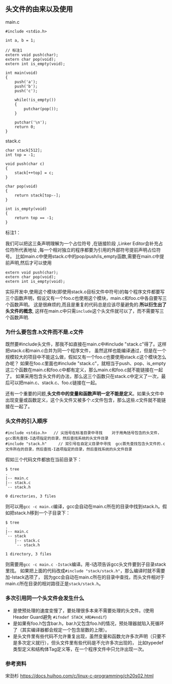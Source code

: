 ## 头文件的由来以及使用

main.c 

    #include <stdio.h>
    
    int a, b = 1;
    
    // 标注1
    extern void push(char);
    extern char pop(void);
    extern int is_empty(void);
    
    int main(void)
    {
        push('a');
        push('b');
        push('c');
    
        while(!is_empty())
        {
            putchar(pop());
        }
    
        putchar('\n');
        return 0;
    }
    
stack.c

    char stack[512];
    int top = -1;
    
    void push(char c)
    {
    	stack[++top] = c;
    }
    
    char pop(void)
    {
    	return stack[top--];
    }
    
    int is_empty(void)
    {
    	return top == -1;
    }
    
    
标注1：

我们可以把这三条声明理解为一个占位符号 ,在链接阶段 ,Linker Editor会补充占位符所代表地址 ,每一个相对独立的程序都要为引用的外部符号提前声明占位符号。
比如main.c中使用stack.c中的pop/push/is_empty函数,需要在main.c中提前声明,然后才可以使用

    extern void push(char);
    extern char pop(void);
    extern int is_empty(void);
    
实际开发中,使用这个模块(即使用stack.o目标文件中符号)的每个程序文件都要写三个函数声明，假设又有一个foo.c也使用这个模块，main.c和foo.c中各自要写三个函数声明。
这是很麻烦的,而且是重复的代码总是应该尽量避免的.**所以衍生出了头文件的概念**, 这样在main.c中只需`include`这个头文件就可以了，而不需要写三个函数声明.

### 为什么要包含.h文件而不是.c文件    

既然要#include头文件，那我不如直接在main.c中#include "stack.c"得了。这样把stack.c和main.c合并为同一个程序文件，
虽然这样也能编译通过，但是在一个规模较大的项目中不能这么做，假如又有一个foo.c也要使用stack.c这个模块怎么办呢？
如果在foo.c里面也#include "stack.c"，就相当于push、pop、is_empty这三个函数在main.c和foo.c中都有定义，那么main.c和foo.c就不能链接在一起了。
如果采用包含头文件的办法，那么这三个函数只在stack.c中定义了一次，最后可以把main.c、stack.c、foo.c链接在一起。

还有一个重要的问题,**头文件中的变量和函数声明一定不能是定义**。如果头文件中出现变量或函数定义，这个头文件又被多个.c文件包含，那么这些.c文件就不能链接在一起了。

### 头文件的引入顺序

    #include <stdio.h>   // 尖括号在标准目录中寻找    对于用角括号包含的头文件，gcc首先查找-I选项指定的目录，然后查找系统的头文件目录
    #include "stack.h"     // 双引号在自定义目录中寻找  gcc首先查找包含头文件的.c文件所在的目录，然后查找-I选项指定的目录，然后查找系统的头文件目录

假如三个代码文件都放在当前目录下：

    $ tree
    .
    |-- main.c
    |-- stack.c
    `-- stack.h
    
    0 directories, 3 files
    
则可以用`gcc -c main.c`编译，gcc会自动在main.c所在的目录中找到stack.h。假如把stack.h移到一个子目录下：

    $ tree
    .
    |-- main.c
    `-- stack
        |-- stack.c
        `-- stack.h
    
    1 directory, 3 files
    
则需要用`gcc -c main.c -Istack`编译。用-I选项告诉gcc头文件要到子目录stack里找。
如果把上面的代码改成`#include "stack/stack.h"`，那么编译时就不需要加-Istack选项了，
因为gcc会自动在main.c所在的目录中查找，而头文件相对于main.c所在目录的相对路径正是`stack/stack.h`。

### 多次引用同一个头文件会发生什么
    
 - 是使预处理的速度变慢了，要处理很多本来不需要处理的头文件。(使用 Header Guard避免 `#ifndef STACK_H和#endif`)
 - 是如果有foo.h包含bar.h，bar.h又包含foo.h的情况，预处理器就陷入死循环了（其实编译器都会规定一个包含层数的上限）。
 - 是头文件里有些代码不允许重复出现，虽然变量和函数允许多次声明（只要不是多次定义就行），但头文件里有些代码是不允许多次出现的，
   比如typedef类型定义和结构体Tag定义等，在一个程序文件中只允许出现一次。

### 参考资料 

宋劲杉 https://docs.huihoo.com/c/linux-c-programming/ch20s02.html